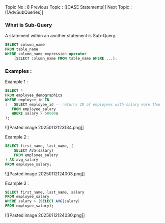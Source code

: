 Topic No : 8
Previous Topic : [[CASE Statements]]
Next Topic : [[AdvSubQueries]]

### What is Sub-Query
A statement within an another statement is Sub-Query. 

```SQL
SELECT column_name  
FROM table_name  
WHERE column_name expression operator   
    (SELECT column_name FROM table_name WHERE ...);
```

### Examples :

Example 1 : 
```SQL
SELECT *
FROM employee_demographics
WHERE employee_id IN 
( 	SELECT employee_id -- returns ID of employees with salary more than 50000
   FROM employee_salary
   WHERE salary > 50000a
);
```
![[Pasted image 20250112123134.png]]

Example 2 :
```SQL
SELECT first_name, last_name, (
	SELECT AVG(salary)
	FROM employee_salary
) AS avg_salary
FROM employee_salary;
```
![[Pasted image 20250112124003.png]]

Example 3 :
```SQL
SELECT first_name, last_name, salary
FROM employee_salary
WHERE salary > (SELECT AVG(salary)
FROM employee_salary);
```
![[Pasted image 20250112124030.png]]

